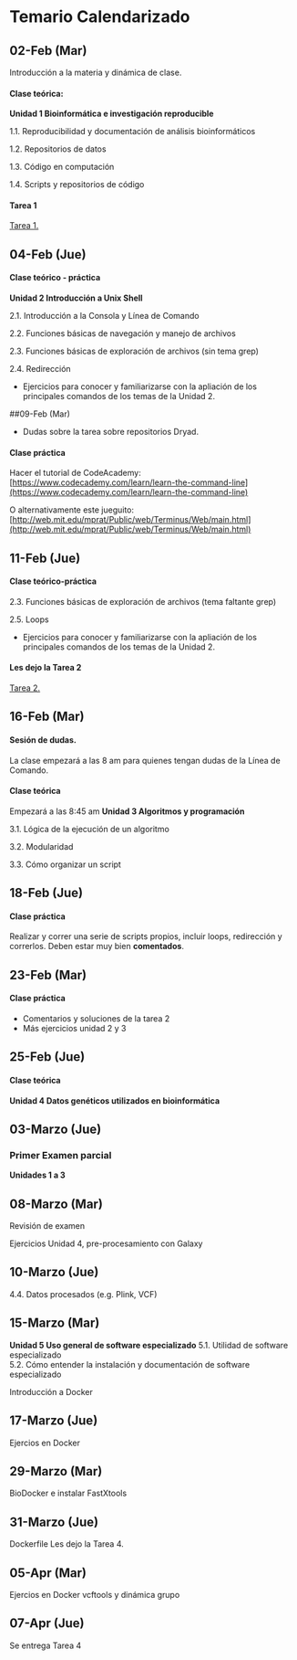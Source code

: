 # Temario Calendarizado

## 02-Feb (Mar)

Introducción a la materia y dinámica de clase.

#### Clase teórica: 

**Unidad 1 Bioinformática e investigación reproducible**
 
1.1. Reproducibilidad y documentación de análisis bioinformáticos

1.2. Repositorios de datos

1.3. Código en computación

1.4. Scripts y repositorios de código


#### Tarea 1 
[Tarea 1.](Unidad1/Tarea1.md) 


## 04-Feb (Jue)

#### Clase teórico - práctica

**Unidad 2 Introducción a Unix Shell** 

2.1. Introducción a la Consola y Línea de Comando

2.2. Funciones básicas de navegación y manejo de archivos

2.3. Funciones básicas de exploración de archivos (sin tema grep)

2.4. Redirección

* Ejercicios para conocer y familiarizarse con la apliación de los principales comandos de los temas de la Unidad 2. 


##09-Feb (Mar)

* Dudas sobre la tarea sobre repositorios Dryad.
 
#### Clase práctica  
Hacer el tutorial de CodeAcademy:
[https://www.codecademy.com/learn/learn-the-command-line](https://www.codecademy.com/learn/learn-the-command-line) 

O alternativamente este jueguito:
[http://web.mit.edu/mprat/Public/web/Terminus/Web/main.html](http://web.mit.edu/mprat/Public/web/Terminus/Web/main.html)


## 11-Feb (Jue)
#### Clase teórico-práctica 
2.3. Funciones básicas de exploración de archivos (tema faltante grep)

 2.5. Loops

* Ejercicios para conocer y familiarizarse con la apliación de los principales comandos de los temas de la Unidad 2. 

#### Les dejo la Tarea 2
[Tarea 2.](Unidad2/Tarea2.md) 

## 16-Feb (Mar)

#### Sesión de dudas. 
La clase empezará a las 8 am para quienes tengan dudas de la Línea de Comando.

#### Clase teórica
Empezará a las 8:45 am
**Unidad 3 Algoritmos y programación**

3.1. Lógica de la ejecución de un algoritmo

3.2. Modularidad

3.3. Cómo organizar un script

## 18-Feb (Jue)
#### Clase práctica
Realizar y correr una serie de scripts propios, incluir loops, redirección y correrlos. Deben estar muy bien **comentados**.
  

## 23-Feb (Mar)
#### Clase práctica
* Comentarios y soluciones de la tarea 2
* Más ejercicios unidad 2 y 3



## 25-Feb (Jue)
#### Clase teórica
**Unidad 4 Datos genéticos utilizados en bioinformática**



## 03-Marzo (Jue)
### Primer Examen parcial 
**Unidades 1 a 3**


## 08-Marzo (Mar)
Revisión de examen

Ejercicios Unidad 4, pre-procesamiento con Galaxy

## 10-Marzo (Jue)		
4.4. Datos procesados (e.g. Plink, VCF)

## 15-Marzo (Mar)
**Unidad 5 Uso general de software especializado**
5.1. Utilidad de software especializado 		
5.2. Cómo entender la instalación y documentación de software especializado

Introducción a Docker

## 17-Marzo (Jue)
Ejercios en Docker 

## 29-Marzo (Mar)
BioDocker e instalar FastXtools

## 31-Marzo (Jue)
Dockerfile
Les dejo la Tarea 4.

## 05-Apr (Mar)
Ejercios en Docker vcftools y dinámica grupo

## 07-Apr (Jue)
Se entrega Tarea 4